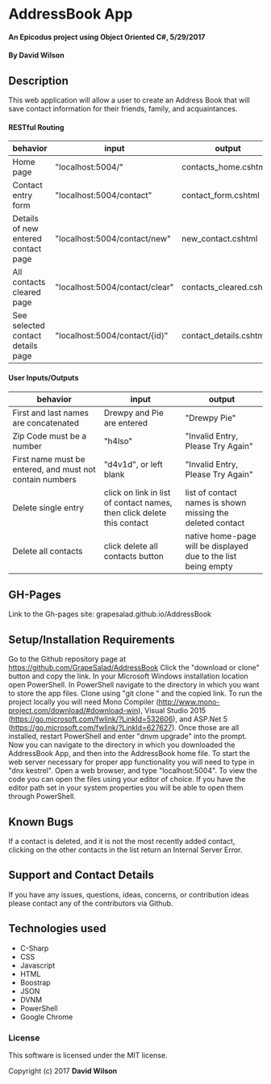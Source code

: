 # AddressBook App

#### An Epicodus project using Object Oriented C#, 5/29/2017

#### **By David Wilson**

## Description

This web application will allow a user to create an Address Book that will save contact information for their friends, family, and acquaintances.

#### RESTful Routing
| behavior | input | output |
|---|---|---|
| Home page | "localhost:5004/" | contacts_home.cshtml |
| Contact entry form | "localhost:5004/contact" | contact_form.cshtml |
| Details of new entered contact page | "localhost:5004/contact/new" | new_contact.cshtml |
| All contacts cleared page | "localhost:5004/contact/clear" | contacts_cleared.cshtml |
| See selected contact details page | "localhost:5004/contact/{id}" | contact_details.cshtml |

#### User Inputs/Outputs
| behavior | input | output |
|---|---|---|
| First and last names are concatenated | Drewpy and Pie are entered | "Drewpy Pie" |
| Zip Code must be a number | "h4lso" | "Invalid Entry, Please Try Again" |
| First name must be entered, and must not contain numbers | "d4v1d", or left blank | "Invalid Entry, Please Try Again" |
| Delete single entry | click on link in list of contact names, then click delete this contact | list of contact names is shown missing the deleted contact |
| Delete all contacts | click delete all contacts button | native home-page will be displayed due to the list being empty |

## GH-Pages
Link to the Gh-pages site:
grapesalad.github.io/AddressBook

## Setup/Installation Requirements

Go to the Github repository page at https://github.com/GrapeSalad/AddressBook
Click the "download or clone" button and copy the link.
In your Microsoft Windows installation location open PowerShell.
In PowerShell navigate to the directory in which you want to store the app files.
Clone using "git clone " and the copied link.
To run the project locally you will need Mono Compiler (http://www.mono-project.com/download/#download-win), Visual Studio 2015 (https://go.microsoft.com/fwlink/?LinkId=532606), and ASP.Net 5 (https://go.microsoft.com/fwlink/?LinkId=627627).
Once those are all installed, restart PowerShell and enter "dnvm upgrade" into the prompt.
Now you can navigate to the directory in which you downloaded the AddressBook App, and then into the AddressBook home file.
To start the web server necessary for proper app functionality you will need to type in "dnx kestrel".
Open a web browser, and type "localhost:5004".
To view the code you can open the files using your editor of choice.
If you have the editor path set in your system properties you will be able to open them through PowerShell.

## Known Bugs

If a contact is deleted, and it is not the most recently added contact, clicking on the other contacts in the list return an Internal Server Error.

## Support and Contact Details

If you have any issues, questions, ideas, concerns, or contribution ideas please contact any of the contributors via Github.

## Technologies used

* C-Sharp
* CSS
* Javascript
* HTML
* Boostrap
* JSON
* DVNM
* PowerShell
* Google Chrome

### License

This software is licensed under the MIT license.

Copyright (c) 2017 **David Wilson**
